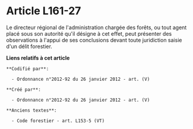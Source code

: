 # Article L161-27

Le directeur régional de l'administration chargée des forêts, ou tout agent placé sous son autorité qu'il désigne à cet
effet, peut présenter des observations à l'appui de ses conclusions devant toute juridiction saisie d'un délit forestier.

**Liens relatifs à cet article**

	**Codifié par**:

	  - Ordonnance n°2012-92 du 26 janvier 2012 - art. (V)

	**Créé par**:

	  - Ordonnance n°2012-92 du 26 janvier 2012 - art. (V)

	**Anciens textes**:

	  - Code forestier - art. L153-5 (VT)
